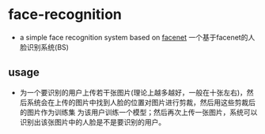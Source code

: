 # face-recognition
* a simple face recognition system based on [facenet](https://github.com/davidsandberg/facenet)
一个基于facenet的人脸识别系统(BS)

## usage
* 为一个要识别的用户上传若干张图片(理论上越多越好，一般在十张左右)，然后系统会在上传的图片中找到人脸的位置对图片进行剪裁，然后用这些剪裁后的图片作为训练集
为该用户训练一个模型；然后再次上传一张图片，系统可以识别出该张图片中的人脸是不是要识别的用户。
